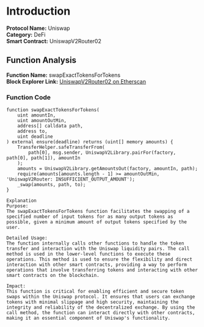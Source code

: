 # Introduction

**Protocol Name:** Uniswap  
**Category:** DeFi  
**Smart Contract:** UniswapV2Router02  

## Function Analysis

**Function Name:** swapExactTokensForTokens  
**Block Explorer Link:** [UniswapV2Router02 on Etherscan](https://etherscan.io/address/0x5C69bEe701ef814a2B6a3EDD4B1652CB9cc5aA6f#code)  

### Function Code
```solidity
function swapExactTokensForTokens(
    uint amountIn,
    uint amountOutMin,
    address[] calldata path,
    address to,
    uint deadline
) external ensure(deadline) returns (uint[] memory amounts) {
    TransferHelper.safeTransferFrom(
        path[0], msg.sender, UniswapV2Library.pairFor(factory, path[0], path[1]), amountIn
    );
    amounts = UniswapV2Library.getAmountsOut(factory, amountIn, path);
    require(amounts[amounts.length - 1] >= amountOutMin, 'UniswapV2Router: INSUFFICIENT_OUTPUT_AMOUNT');
    _swap(amounts, path, to);
}

Explanation
Purpose:
The swapExactTokensForTokens function facilitates the swapping of a specified number of input tokens for as many output tokens as possible, given a minimum amount of output tokens specified by the user.

Detailed Usage:
The function internally calls other functions to handle the token transfer and interaction with the Uniswap liquidity pairs. The call method is used in the lower-level functions to execute these operations. This method is used to ensure the flexibility and direct interaction with other smart contracts, providing a way to perform operations that involve transferring tokens and interacting with other smart contracts on the blockchain.

Impact:
This function is critical for enabling efficient and secure token swaps within the Uniswap protocol. It ensures that users can exchange tokens with minimal slippage and high security, maintaining the integrity and reliability of the decentralized exchange. By using the call method, the function can interact directly with other contracts, making it an essential component of Uniswap's functionality.